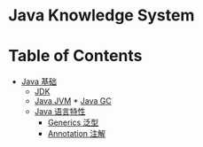# Java Knowledge System

Table of Contents
=================

   * [Java 基础](#java-基础)
      * [<a href="Java-Basic/JDK/README.md">JDK</a>](#jdk)
      * [<a href="Java-Basic/JVM/README.md">Java JVM</a>](#java-jvm)
            * [<a href="Java-Basic/JVM/GC/README.md">Java GC</a>](#java-gc)
      * [<a href="Java-Basic/Features/README.md">Java 语言特性</a>](#java-语言特性)
         * [<a href="Java-Basic/Features/Java5/Generics/README.md">Generics 泛型</a>](#generics-泛型)
         * [<a href="Java-Basic/Features/Java5/Annotation/README.md">Annotation 注解</a>](#annotation-注解)